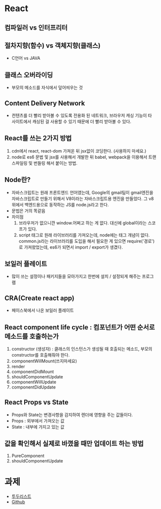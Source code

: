 # React

## 컴파일러 vs 인터프리터

## 절차지향(함수) vs 객체지향(클래스)
- C언어 vs JAVA

## 클래스 오버라이딩
- 부모의 메소드를 자식에서 덮어씌우는 것


## Content Delivery Network
- 컨텐츠를 더 빨리 받아볼 수 있도록 전용화 된 네트워크, 브라우저 캐싱 기능이 타 사이트에서 캐싱된 걸 사용할 수 있기 때문에 더 빨리 받아볼 수 있다.

## React를 쓰는 2가지 방법
1. cdn에서 react, react-dom 가져온 뒤 jsx없이 코딩한다. (사용하지 마세요.)
2. node로 es6 문법 및 jsx를 사용해서 개발한 뒤 babel, webpack을 이용해서 트랜스파일링 및 번들링 해서 붙이는 방법.

## Node란?
- 자바스크립트는 원래 프론트엔드 언어였는데, Google의 gmail팀이 gmail엔진을 자바스크립트로 만들기 위해서 V8이라는 자바스크립트용 엔진을 만들었다. 그 v8위에서 백엔드용으로 동작하는 JS를 node.js라고 한다.
- 문법은 거의 똑같음
- 차이점
  1. 브라우저가 없으니깐 window.어쩌고 하는 게 없다. 대신에 global이라는 스코프가 있다.
  2. script 태그로 원래 라이브러리를 가져오는데, node에는 태그 개념이 없다. common.js라는 라이브러리를 도입을 해서 필요한 게 있으면 require('경로')로 가져왔었는데, es6가 되면서 import / export가 생겼다.

## 보일러 플레이트
- 많이 쓰는 설정이나 패키지들을 모아가지고 한번에 설치 / 설정되게 해주는 프로그램

## CRA(Create react app)
- 페이스북에서 나온 보일러 플레이트

## React component life cycle : 컴포넌트가 어떤 순서로 메소드를 호출하는가
1. constructor (생성자) : 클래스의 인스턴스가 생성될 때 호출되는 메소드, 부모의 constructor를 호출해줘야 한다.
2. componentWillMount(쓰지마세요)
3. render
4. componentDidMount
5. shouldComponentUpdate
6. componentWillUpdate
7. componentDidUpdate


## React Props vs State
- Props와 State는 변경사항을 감지하여 렌더에 영향을 주는 값들이다.
- Props : 외부에서 가져오는 값
- State : 내부에 가지고 있는 값

## 값을 확인해서 실제로 바꼈을 때만 업데이트 하는 방법
1. PureComponent
2. shouldComponentUpdate


# 과제
- [투두리스트](https://fc3-basic.surge.sh/)
- [Github](https://github.com/vlpt-playground/another-react-todo)